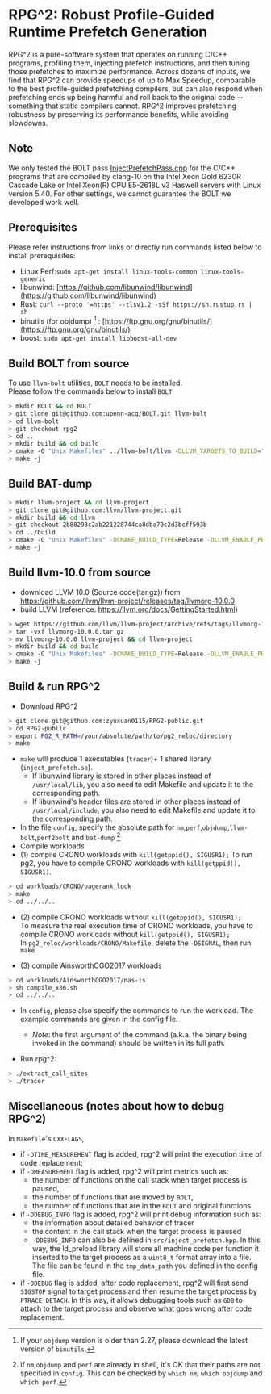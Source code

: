# RPG^2: Robust Profile-Guided Runtime Prefetch Generation
RPG^2 is a pure-software system that operates on running C/C++ programs, profiling them, injecting prefetch instructions, and then tuning those prefetches to maximize performance. Across dozens of inputs, we find that RPG^2 can provide speedups of up to Max Speedup, comparable to the best profile-guided prefetching compilers, but can also respond when prefetching ends up being harmful and roll back to the original code -- something that static compilers cannot. RPG^2 improves prefetching robustness by preserving its performance benefits, while avoiding slowdowns. 

## Note
We only tested the BOLT pass [InjectPrefetchPass.cpp](https://github.com/upenn-acg/BOLT/blob/rpg2/bolt/lib/Passes/InjectPrefetchPass.cpp) for the C/C++ programs that are compiled by clang-10 on the Intel Xeon Gold 6230R Cascade Lake or Intel Xeon(R) CPU E5-2618L v3 Haswell servers with Linux version 5.40. For other settings, we cannot guarantee the BOLT we developed work well. 

## Prerequisites
Please refer instructions from links or directly run commands listed below to install prerequisites: 
- Linux Perf:`sudo apt-get install linux-tools-common linux-tools-generic` 
- libunwind: [https://github.com/libunwind/libunwind](https://github.com/libunwind/libunwind) 
- Rust: `curl --proto '=https' --tlsv1.2 -sSf https://sh.rustup.rs | sh` 
- binutils (for objdump) [^1] : [https://ftp.gnu.org/gnu/binutils/](https://ftp.gnu.org/gnu/binutils/) 
- boost: `sudo apt-get install libboost-all-dev` 
[^1]:If your `objdump` version is older than 2.27, please download the latest version of `binutils`.  


## Build BOLT from source
To use `llvm-bolt` utilities, `BOLT` needs to be installed. \
Please follow the commands below to install `BOLT` 
```bash
> mkdir BOLT && cd BOLT
> git clone git@github.com:upenn-acg/BOLT.git llvm-bolt
> cd llvm-bolt 
> git checkout rpg2
> cd ..
> mkdir build && cd build
> cmake -G "Unix Makefiles" ../llvm-bolt/llvm -DLLVM_TARGETS_TO_BUILD="X86;AArch64" -DCMAKE_BUILD_TYPE=Release -DLLVM_ENABLE_ASSERTIONS=ON -DLLVM_ENABLE_PROJECTS="clang;lld;bolt"
> make -j
```

## Build BAT-dump
```bash
> mkdir llvm-project && cd llvm-project
> git clone git@github.com:llvm/llvm-project.git
> mkdir build && cd llvm
> git checkout 2b88298c2ab221228744ca8dba70c2d3bcff593b
> cd ../build
> cmake -G "Unix Makefiles" -DCMAKE_BUILD_TYPE=Release -DLLVM_ENABLE_PROJECTS="clang;compiler-rt;bolt" ../llvm
> make -j
```

## Build llvm-10.0 from source
- download LLVM 10.0 (Source code(tar.gz)) from https://github.com/llvm/llvm-project/releases/tag/llvmorg-10.0.0
- build LLVM (reference: https://llvm.org/docs/GettingStarted.html)
```bash
> wget https://github.com/llvm/llvm-project/archive/refs/tags/llvmorg-10.0.0.tar.gz
> tar -vxf llvmorg-10.0.0.tar.gz
> mv llvmorg-10.0.0 llvm-project && cd llvm-project
> mkdir build && cd build
> cmake -G "Unix Makefiles" -DCMAKE_BUILD_TYPE=Release -DLLVM_ENABLE_PROJECTS="clang;compiler-rt" ../llvm
> make -j
```

## Build & run RPG^2
- Download RPG^2
```bash
> git clone git@github.com:zyuxuan0115/RPG2-public.git
> cd RPG2-public
> export PG2_R_PATH=/your/absolute/path/to/pg2_reloc/directory
> make
```
- `make` will produce 1 executables (`tracer`)+ 1 shared library (`inject_prefetch.so`). 
   * If libunwind library is stored in other places instead of `/usr/local/lib`, you also need to edit Makefile and update it to the corresponding path.
   * If libunwind's header files are stored in other places instead of `/usr/local/include`, you also need to edit Makefile and update it to the corresponding path. 
- In the file `config`, specify the absolute path for `nm`,`perf`,`objdump`,`llvm-bolt`,`perf2bolt` and `bat-dump` [^3]
   [^3]: if `nm`,`objdump` and `perf` are already in shell, it's OK that their paths are not specified in `config`. This can be checked by `which nm`, `which objdump` and `which perf`.
- Compile workloads
- (1) compile CRONO workloads with `kill(getppid(), SIGUSR1);` To run pg2, you have to compile CRONO workloads with `kill(getppid(), SIGUSR1)`.
```bash
> cd workloads/CRONO/pagerank_lock
> make
> cd ../../..
```
- (2) compile CRONO workloads without `kill(getppid(), SIGUSR1);` \
To measure the real execution time of CRONO workloads, you have to compile CRONO workloads without `kill(getppid(), SIGUSR1);`\
In `pg2_reloc/workloads/CRONO/Makefile`, delete the `-DSIGNAL`, then run `make` 

- (3) compile AinsworthCGO2017 workloads
```bash
> cd workloads/AinsworthCGO2017/nas-is
> sh compile_x86.sh
> cd ../../..
```
- In `config`, please also specify the commands to run the workload. The example commands are given in the config file. 
   * _Note_: the first argument of the command (a.k.a. the binary being invoked in the command) should be written in its full path. 

- Run rpg^2:
```bash
> ./extract_call_sites
> ./tracer
```

## Miscellaneous (notes about how to debug RPG^2)
In `Makefile`'s `CXXFLAGS`,
- if `-DTIME_MEASUREMENT` flag is added, rpg^2 will print the execution time of code replacement;
- if `-DMEASUREMENT` flag is added, rpg^2 will print metrics such as:  
  * the number of functions on the call stack when target process is paused,
  * the number of functions that are moved by `BOLT`,
  * the number of functions that are in the `BOLT` and original functions.
- if `-DDEBUG_INFO` flag is added, rpg^2 will print debug information such as:
  * the information about detailed behavior of tracer
  * the content in the call stack when the target process is paused
  * `-DDEBUG_INFO` can also be defined in `src/inject_prefetch.hpp`. In this way, the ld_preload library will store all machine code per function it inserted to the target process as a `uint8_t` format array into a file. The file can be found in the `tmp_data_path` you defined in the config file. 
- if `-DDEBUG` flag is added, after code replacement, rpg^2 will first send `SIGSTOP` signal to target process and then resume the target process by `PTRACE_DETACH`. In this way, it allows debugging tools such as `GDB` to attach to the target process and observe what goes wrong after code replacement.


